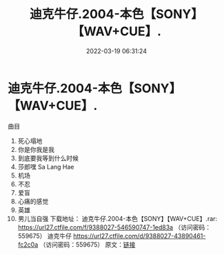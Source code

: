 ﻿---
title: 迪克牛仔.2004-本色【SONY】【WAV+CUE】.
date: 2022-03-19 06:31:24
categories: WAV车载音乐、镜像
tags: 华语中文
---
# 迪克牛仔.2004-本色【SONY】【WAV+CUE】.

曲目
01. 死心塌地
02. 你是你我是我
03. 到底要我等到什么时候
04. 莎郎嘿 Sa Lang Hae
05. 机场
06. 不忍
07. 爱盲
08. 心痛的感觉
09. 英雄
10. 男儿当自强
下载地址：
迪克牛仔.2004-本色【SONY】【WAV+CUE】.rar: https://url27.ctfile.com/f/9388027-546590747-1ed83a
（访问密码：559675）
迪克牛仔
https://url27.ctfile.com/d/9388027-43890461-fc2c0a
（访问密码：559675）
原文：[链接](https://blog.sina.com.cn/s/blog_1647c7e7601030w9l.html)